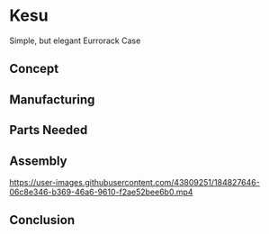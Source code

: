 # Kesu
Simple, but elegant Eurrorack Case

## Concept

## Manufacturing

## Parts Needed

## Assembly


https://user-images.githubusercontent.com/43809251/184827646-06c8e346-b369-46a6-9610-f2ae52bee6b0.mp4


## Conclusion
